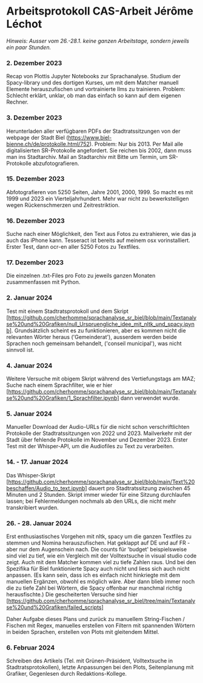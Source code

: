 # Arbeitsprotokoll CAS-Arbeit Jérôme Léchot

*Hinweis: Ausser vom 26.-28.1. keine ganzen Arbeitstage, sondern jeweils ein paar Stunden.*

### 2. Dezember 2023

Recap von Plottis Jupyter Notebooks zur Sprachanalyse. Studium der Spacy-library und des dortigen Kurses, um mit dem Matcher manuell Elemente herauszufischen und vortrainierte llms zu trainieren. Problem: Schlecht erklärt, unklar, ob man das einfach so kann auf dem eigenen Rechner.

### 3. Dezember 2023
Herunterladen aller verfügbaren PDFs der Stadtratssitzungen von der webpage der Stadt Biel (https://www.biel-bienne.ch/de/protokolle.html/752). Problem: Nur bis 2013. Per Mail alle digitalisierten SR-Protokolle angefordert. Sie reichen bis 2002, dann muss man ins Stadtarchiv.
Mail an Stadtarchiv mit Bitte um Termin, um SR-Protokolle abzufotografieren.

### 15. Dezember 2023
Abfotografieren von 5250 Seiten, Jahre 2001, 2000, 1999. So macht es mit 1999 und 2023 ein Vierteljahrhundert. Mehr war nicht zu bewerkstelligen wegen Rückenschmerzen und Zeitrestriktion.

### 16. Dezember 2023
Suche nach einer Möglichkeit, den Text aus Fotos zu extrahieren, wie das ja auch das iPhone kann. Tesseract ist bereits auf meinem osx vorinstalliert. Erster Test, dann ocr-en aller 5250 Fotos zu Textfiles.

### 17. Dezember 2023
Die einzelnen .txt-Files pro Foto zu jeweils ganzen Monaten zusammenfassen mit Python.

### 2. Januar 2024
Test mit einem Stadtratsprotokoll und dem Skript [https://github.com/cherhomme/sprachanalyse_sr_biel/blob/main/Textanalyse%20und%20Grafiken/null_Urspruengliche_idee_mit_nltk_und_spacy.ipynb]. Grundsätzlich scheint es zu funktionieren, aber es kommen nicht die relevanten Wörter heraus ('Gemeinderat'), ausserdem werden beide Sprachen noch gemeinsam behandelt, ('conseil municipal'), was nicht sinnvoll ist.

### 4. Januar 2024
Weitere Versuche mit obigem Skript während des Vertiefungstags am MAZ; Suche nach einem Sprachfilter, wie er hier [https://github.com/cherhomme/sprachanalyse_sr_biel/blob/main/Textanalyse%20und%20Grafiken/1_Sprachfilter.ipynb] dann verwendet wurde.

### 5. Januar 2024
Manueller Download der Audio-URLs für die nicht schon verschriftlichten Protokolle der Stadtratssitzungen von 2022 und 2023. Mailverkehr mit der Stadt über fehlende Protokolle im November und Dezember 2023.
Erster Test mit der Whisper-API, um die Audiofiles zu Text zu verarbeiten.

### 14. - 17. Januar 2024
Das Whisper-Skript [https://github.com/cherhomme/sprachanalyse_sr_biel/blob/main/Text%20beschaffen/Audio_to_text.ipynb] dauert pro Stadtratssitzung zwischen 45 Minuten und 2 Stunden. Skript immer wieder für eine Sitzung durchlaufen lassen; bei Fehlermeldungen nochmals ab den URLs, die nicht mehr transkribiert wurden.

### 26. - 28. Januar 2024
Erst enthusiastisches Vorgehen mit nltk, spacy um die ganzen Textfiles zu stemmen und Nomina herauszufischen. Hat geklappt auf DE und auf FR - aber nur dem Augenschein nach. Die counts für 'budget' beispielsweise sind viel zu tief, wie ein Vergleich mit der Volltextsuche in visual studio code zeigt. Auch mit dem Matcher kommen viel zu tiefe Zahlen raus. Und bei den Spezifika für Biel funktionierte Spacy auch nicht und liess sich auch nicht anpassen. (Es kann sein, dass ich es einfach nicht hinkriegte mit dem manuellen Ergänzen, obwohl es möglich wäre. Aber dann blieb immer noch die zu tiefe Zahl bei Wörtern, die Spacy offenbar nur manchmal richtig herausfischte.) Die gescheiterten Versuche sind hier [https://github.com/cherhomme/sprachanalyse_sr_biel/tree/main/Textanalyse%20und%20Grafiken/failed_scripts]

Daher Aufgabe dieses Plans und zurück zu manuellem String-Fischen / Fischen mit Regex, manuelles erstellen von Filtern mit spannenden Wörtern in beiden Sprachen, erstellen von Plots mit gleitendem Mittel.

### 6. Februar 2024
Schreiben des Artikels (Tel. mit Grünen-Präsident, Volltextsuche in Stadtratsprotokollen), letzte Anpassungen bei den Plots, Seitenplanung mit Grafiker, Gegenlesen durch Redaktions-Kollege.
